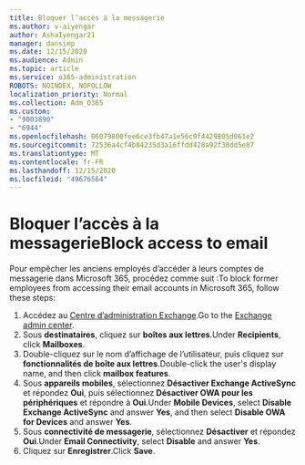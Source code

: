 ```yaml
---
title: Bloquer l’accès à la messagerie
ms.author: v-aiyengar
author: AshaIyengar21
manager: dansimp
ms.date: 12/15/2020
ms.audience: Admin
ms.topic: article
ms.service: o365-administration
ROBOTS: NOINDEX, NOFOLLOW
localization_priority: Normal
ms.collection: Adm_O365
ms.custom:
- "9003890"
- "6944"
ms.openlocfilehash: 06079800fee6ce3fb47a1e56c9f4429805d061e2
ms.sourcegitcommit: 72536a4cf4b84235d3a16ffdd428a92f38dd5e87
ms.translationtype: MT
ms.contentlocale: fr-FR
ms.lasthandoff: 12/15/2020
ms.locfileid: "49676564"
---
```

# <a name="block-access-to-email"></a><span data-ttu-id="bb870-102">Bloquer l’accès à la messagerie</span><span class="sxs-lookup"><span data-stu-id="bb870-102">Block access to email</span></span>

<span data-ttu-id="bb870-103">Pour empêcher les anciens employés d’accéder à leurs comptes de messagerie dans Microsoft 365, procédez comme suit :</span><span class="sxs-lookup"><span data-stu-id="bb870-103">To block former employees from accessing their email accounts in Microsoft 365, follow these steps:</span></span>

1. <span data-ttu-id="bb870-104">Accédez au [Centre d’administration Exchange](https://go.microsoft.com/fwlink/?linkid=2138629).</span><span class="sxs-lookup"><span data-stu-id="bb870-104">Go to the [Exchange admin center](https://go.microsoft.com/fwlink/?linkid=2138629).</span></span>
1. <span data-ttu-id="bb870-105">Sous **destinataires**, cliquez sur **boîtes aux lettres**.</span><span class="sxs-lookup"><span data-stu-id="bb870-105">Under **Recipients**, click **Mailboxes**.</span></span>
1. <span data-ttu-id="bb870-106">Double-cliquez sur le nom d’affichage de l’utilisateur, puis cliquez sur **fonctionnalités de boîte aux lettres**.</span><span class="sxs-lookup"><span data-stu-id="bb870-106">Double-click the user's display name, and then click **mailbox features**.</span></span>
1. <span data-ttu-id="bb870-107">Sous **appareils mobiles**, sélectionnez **Désactiver Exchange ActiveSync** et répondez **Oui**, puis sélectionnez **Désactiver OWA pour les périphériques** et répondre à **Oui**.</span><span class="sxs-lookup"><span data-stu-id="bb870-107">Under **Mobile Devices**, select **Disable Exchange ActiveSync** and answer **Yes**, and then select **Disable OWA for Devices** and answer **Yes**.</span></span>
1. <span data-ttu-id="bb870-108">Sous **connectivité de messagerie**, sélectionnez **Désactiver** et répondez **Oui**.</span><span class="sxs-lookup"><span data-stu-id="bb870-108">Under **Email Connectivity**, select **Disable** and answer **Yes**.</span></span>
1. <span data-ttu-id="bb870-109">Cliquez sur **Enregistrer**.</span><span class="sxs-lookup"><span data-stu-id="bb870-109">Click **Save**.</span></span>
